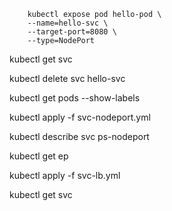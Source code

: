 
```
    kubectl expose pod hello-pod \
    --name=hello-svc \
    --target-port=8080 \
    --type=NodePort
```


kubectl get svc

kubectl delete svc hello-svc

kubectl get pods --show-labels



kubectl apply -f svc-nodeport.yml


kubectl describe svc ps-nodeport


kubectl get ep

kubectl apply -f svc-lb.yml


kubectl get svc